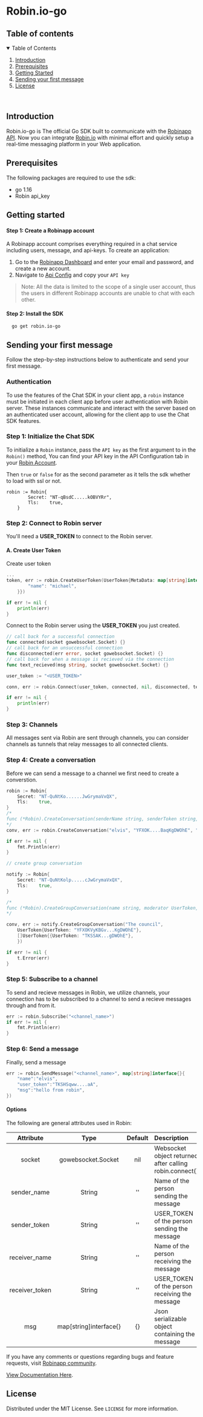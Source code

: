 <h1 align="start">
  Robin.io-go
</h1>


## Table of contents

<details open="open">
  <summary>Table of Contents</summary>
  <ol>
    <li>
      <a href="#introduction">Introduction</a>
    </li>
    <li>
      <a href="#prerequisites">Prerequisites</a>
    </li>
    <li><a href="#getting-started">Getting Started</a></li>
    <li><a href="#sending-your-first-message">Sending your first message</a></li>
    <li><a href="#license">License</a></li>
  </ol>
</details>

<br />

## Introduction

Robin.io-go is The official Go SDK built to communicate with the [Robinapp API](https://robinapp.co/). Now you can integrate [Robin.io](https://robinapp.co/) with minimal effort and quickly setup a real-time messaging platform in your Web application.

## Prerequisites

The following packages are required to use the sdk:
* go 1.16
* Robin api_key

## Getting started

#### Step 1: Create a Robinapp account

A Robinapp account comprises everything required in a chat service including users, message, and api-keys. To create an application:

1. Go to the [Robinapp Dashboard](https://dashboard.robinapp.co/signup) and enter your email and password, and create a new account.
2. Navigate to [Api Config](https://dashboard.robinapp.co/apiconfig) and copy your `API key`

> Note: All the data is limited to the scope of a single user account, thus the users in different Robinapp accounts are unable to chat with each other.

#### Step 2: Install the SDK

```
  go get robin.io-go
```

## Sending your first message

Follow the step-by-step instructions below to authenticate and send your first message.

### Authentication

To use the features of the Chat SDK in your client app, a `robin` instance must be initiated in each client app before user authentication with Robin server. These instances communicate and interact with the server based on an authenticated user account, allowing for the client app to use the Chat SDK features.

### Step 1: Initialize the Chat SDK

To initialize a `Robin` instance, pass the `API key` as the first argument to in the `Robin()` method, You can find your API key in the API Configuration tab in your [Robin Account](https://robin-user.herokuapp.com/apiconfig).

Then `true` or `false` for as the second parameter as it tells the sdk whether to load with ssl or not.

```golang
robin := Robin{
		Secret: "NT-qBsdC.....kOBVYRr",
		Tls:    true,
	}
```

### Step 2: Connect to Robin server

You'll need a **USER_TOKEN** to connect to the Robin server.

#### A. Create User Token

Create user token

```go
...
token, err := robin.CreateUserToken(UserToken{MetaData: map[string]interface{}{
		"name": "michael",
	}})

if err != nil {
    println(err)
}
```

Connect to the Robin server using the **USER_TOKEN** you just created.

```go
// call back for a successful connection
func connected(socket gowebsocket.Socket) {}
// call back for an unsuccessful connection
func disconnected(err error, socket gowebsocket.Socket) {}
// call back for when a message is recieved via the connection
func text_recieved(msg string, socket gowebsocket.Socket) {}

user_token := "<USER_TOKEN>"

conn, err := robin.Connect(user_token, connected, nil, disconnected, text_recieved, nil, nil, nil)

if err != nil {
    println(err)
}
```

### Step 3: Channels

All messages sent via Robin are sent through channels, you can consider channels as tunnels that relay messages to all connected clients.

### Step 4: Create a conversation

Before we can send a message to a channel we first need to create a converstion.

```go
robin := Robin{
    Secret: "NT-QuNtKo......JwGrymaVxQX",
    Tls:    true,
}
/* 
func (*Robin).CreateConversation(senderName string, senderToken string, receiverToken string, receiverName string) (ConversationResponseData, error)
*/
conv, err := robin.CreateConversation("elvis", "YFXOK....BaqKgDWOhE", "YFXOKV...gDWOhE", "jesse")

if err != nil {
    fmt.Println(err)
}

// create group conversation

notify := Robin{
    Secret: "NT-QuNtKolp.....cJwGrymaVxQX",
    Tls:    true,
}

/* 
func (*Robin).CreateGroupConversation(name string, moderator UserToken, participants []UserToken) (ConversationResponseData, error)
*/

conv, err := notify.CreateGroupConversation("The council",
    UserToken{UserToken: "YFXOKVyKBGv...KgDWOhE"},
    []UserToken{{UserToken: "TKSSAK...gDWOhE"},
    })

if err != nil {
    t.Error(err)
}
```

### Step 5: Subscribe to a channel

To send and recieve messages in Robin, we utilize channels, your connection has to be subscribed to a channel to send a recieve messages through and from it.

```go
err := robin.Subscribe("<channel_name>")
if err != nil {
    fmt.Println(err)
}
```

### Step 6: Send a message

Finally, send a message

```go
err := robin.SendMessage("<channel_name>", map[string]interface{}{
    "name":"elvis",
    "user_token":"TKSHSqww....aA",
    "msg":"hello from robin",
})
```

#### Options

The following are general attributes used in Robin:

|   Attribute    |   Type    | Default | Description                                              |
| :------------: | :-------: | :-----: | :------------------------------------------------------- |
|      socket      | gowebsocket.Socket |  nil   | Websocket object returned after calling robin.connect() |
|  sender_name   |  String   |   ''    | Name of the person sending the message                   |
|  sender_token  |  String   |   ''    | USER_TOKEN of the person sending the message             |
| receiver_name  |  String   |   ''    | Name of the person receiving the message                 |
| receiver_token |  String   |   ''    | USER_TOKEN of the person receiving the message           |
|      msg       |  map[string]interface{}   |   {}    | Json serializable object containing the message          |

If you have any comments or questions regarding bugs and feature requests, visit [Robinapp community](https://community.robinapp.co).

[View Documentation Here]().

## License

Distributed under the MIT License. See `LICENSE` for more information.
